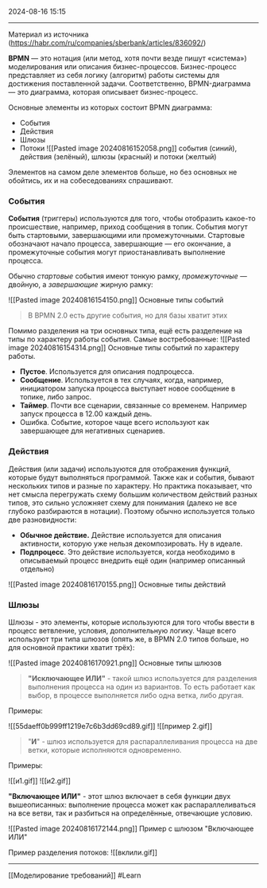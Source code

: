  2024-08-16 15:15

***
Материал из источника (https://habr.com/ru/companies/sberbank/articles/836092/)

**BPMN** — это нотация (или метод, хотя почти везде пишут «система») моделирования или описания бизнес-процессов. Бизнес-процесс представляет из себя логику (алгоритм) работы системы для достижения поставленной задачи. Соответственно, BPMN-диаграмма — это диаграмма, которая описывает бизнес-процесс.

Основные элементы из которых состоит BPMN диаграмма:
- События
- Действия
- Шлюзы
- Потоки
![[Pasted image 20240816152058.png]]
		события (синий), действия (зелёный), шлюзы (красный) и потоки (желтый)

Элементов на самом деле элементов больше, но без основных не обойтись, их и на собеседованиях спрашивают.

### События

**События** (триггеры) используются для того, чтобы отобразить какое-то происшествие, например, приход сообщения в топик. События могут быть стартовыми, завершающими или промежуточными. Стартовые обозначают начало процесса, завершающие — его окончание, а промежуточные события могут приостанавливать выполнение процесса.

Обычно _стартовые_ события имеют тонкую рамку, _промежуточные_ — двойную, а _завершающие_ жирную рамку:

![[Pasted image 20240816154150.png]]
						Основные типы событий

>В BPMN 2.0 есть другие события, но для базы хватит этих

Помимо разделения на три основных типа, ещё есть разделение на типы по характеру работы события. Самые востребованные:
![[Pasted image 20240816154314.png]]
				Основные типы событий по характеру работы.

- **Пустое**. 
  Используется для описания подпроцесса.
- **Сообщение**.
  Используется в тех случаях, когда, например, инициатором запуска процесса выступает новое сообщение в топике, либо запрос.
- **Таймер**.
  Почти все сценарии, связанные со временем. Например запуск процесса в 12.00 каждый день.
- Ошибка.
  Событие, которое чаще всего используют как завершающее для негативных сценариев.

### Действия

Действия (или задачи) используются для отображения функций, которые будут выполняться программой. Также как и события, бывают нескольких типов и разные по характеру. Но практика показывает, что нет смысла перегружать схему большим количеством действий разных типов, это сильно усложняет схему для понимания (далеко не все глубоко разбираются в нотации). Поэтому обычно используется только две разновидности:

- **Обычное действие.**
  Действие используется для описания активности, которую уже нельзя декомпозировать. Ну в идеале.
- **Подпроцесс**.
  Это действие используется, когда необходимо в описываемый процесс внедрить ещё один (например описанный отдельно)

![[Pasted image 20240816170155.png]]
							Основные типы действий

### Шлюзы

Шлюзы - это элементы, которые используются для того чтобы ввести в процесс ветвление, условия, дополнительную логику. Чаще всего используют три типа шлюзов (опять же, в BPMN 2.0 типов больше, но для основной практики хватит трёх):

![[Pasted image 20240816170921.png]]
							Основные типы шлюзов

>**"Исключающее ИЛИ"** - такой шлюз используется для разделения выполнения процесса на один из вариантов. То есть работает как выбор, в процессе выполняется либо одна ветка, либо другая.

Примеры:

![[55daeff0b999ff1219e7c6b3dd69cd89.gif]]
![[пример 2.gif]]


>"**И**" - шлюз используется для распараллеливания процесса на две ветки, которые исполняются одновременно.

Примеры:

![[и1.gif]]
![[и2.gif]]


**"Включающее ИЛИ"** - этот шлюз включает в себя функции двух вышеописанных: выполнение процесса может как распараллеливаться на все ветви, так и разбиться на определённые, отвечающие условию.

![[Pasted image 20240816172144.png]]
					Пример с шлюзом "Включающее ИЛИ"

Пример разделения потоков:
![[вклили.gif]]




***


[[Моделирование требований]]
#Learn